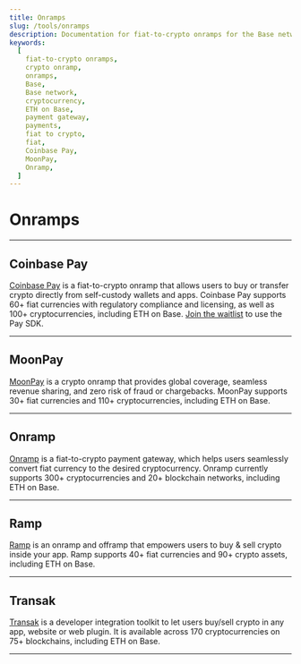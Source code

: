 ```yaml
---
title: Onramps
slug: /tools/onramps
description: Documentation for fiat-to-crypto onramps for the Base network.
keywords:
  [
    fiat-to-crypto onramps,
    crypto onramp,
    onramps,
    Base,
    Base network,
    cryptocurrency,
    ETH on Base,
    payment gateway,
    payments,
    fiat to crypto,
    fiat,
    Coinbase Pay,
    MoonPay,
    Onramp,
  ]
---
```


# Onramps

---

## Coinbase Pay

[Coinbase Pay](https://www.coinbase.com/cloud/products/pay-sdk) is a fiat-to-crypto onramp that allows users to buy or transfer crypto directly from self-custody wallets and apps. Coinbase Pay supports 60+ fiat currencies with regulatory compliance and licensing, as well as 100+ cryptocurrencies, including ETH on Base. [Join the waitlist](https://www.coinbase.com/cloud/products/pay-sdk) to use the Pay SDK.

---

## MoonPay

[MoonPay](https://www.moonpay.com/business/onramps) is a crypto onramp that provides global coverage, seamless revenue sharing, and zero risk of fraud or chargebacks. MoonPay supports 30+ fiat currencies and 110+ cryptocurrencies, including ETH on Base.

---

## Onramp

[Onramp](https://onramp.money/) is a fiat-to-crypto payment gateway, which helps users seamlessly convert fiat currency to the desired cryptocurrency. Onramp currently supports 300+ cryptocurrencies and 20+ blockchain networks, including ETH on Base.

---

## Ramp

[Ramp](https://ramp.network/) is an onramp and offramp that empowers users to buy & sell crypto inside your app. Ramp supports 40+ fiat currencies and 90+ crypto assets, including ETH on Base.

---

## Transak

[Transak](https://transak.com/) is a developer integration toolkit to let users buy/sell crypto in any app, website or web plugin. It is available across 170 cryptocurrencies on 75+ blockchains, including ETH on Base.

---
